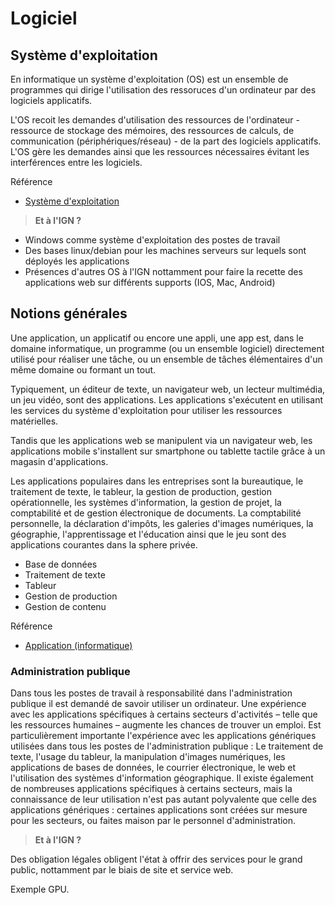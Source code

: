 # Logiciel

## Système d'exploitation

En informatique un système d'exploitation (OS) est un ensemble de programmes qui dirige l'utilisation des ressoruces d'un ordinateur par des logiciels applicatifs.

L'OS recoit les demandes d'utilisation des ressources de l'ordinateur - ressource de stockage des mémoires, des ressources de calculs, de communication (périphériques/réseau) - de la part des logiciels applicatifs. L'OS gère les demandes ainsi que les ressources nécessaires évitant les interférences entre les logiciels.

Référence

- [Système d'exploitation](https://fr.wikipedia.org/wiki/Syst%C3%A8me_d%27exploitation)

> **Et à l'IGN ?**

- Windows comme système d'exploitation des postes de travail
- Des bases linux/debian pour les machines serveurs sur lequels sont déployés les applications
- Présences d'autres OS à l'IGN nottamment pour faire la recette des applications web sur différents supports (IOS, Mac, Android)

## Notions générales

Une application, un applicatif ou encore une appli, une app est, dans le domaine informatique, un programme (ou un ensemble logiciel) directement utilisé pour réaliser une tâche, ou un ensemble de tâches élémentaires d'un même domaine ou formant un tout.

Typiquement, un éditeur de texte, un navigateur web, un lecteur multimédia, un jeu vidéo, sont des applications. Les applications s'exécutent en utilisant les services du système d'exploitation pour utiliser les ressources matérielles.

Tandis que les applications web se manipulent via un navigateur web, les applications mobile s'installent sur smartphone ou tablette tactile grâce à un magasin d'applications.

Les applications populaires dans les entreprises sont la bureautique, le traitement de texte, le tableur, la gestion de production, gestion opérationnelle, les systèmes d'information, la gestion de projet, la comptabilité et de gestion électronique de documents. La comptabilité personnelle, la déclaration d'impôts, les galeries d'images numériques, la géographie, l'apprentissage et l'éducation ainsi que le jeu sont des applications courantes dans la sphere privée.

- Base de données
- Traitement de texte
- Tableur
- Gestion de production
- Gestion de contenu

Référence

- [Application (informatique)](https://fr.wikipedia.org/wiki/Application_(informatique))

### Administration publique

Dans tous les postes de travail à responsabilité dans l'administration publique il est demandé de savoir utiliser un ordinateur. Une expérience avec les applications spécifiques à certains secteurs d'activités – telle que les ressources humaines – augmente les chances de trouver un emploi. Est particulièrement importante l'expérience avec les applications génériques utilisées dans tous les postes de l'administration publique : Le traitement de texte, l'usage du tableur, la manipulation d'images numériques, les applications de bases de données, le courrier électronique, le web et l'utilisation des systèmes d'information géographique. Il existe également de nombreuses applications spécifiques à certains secteurs, mais la connaissance de leur utilisation n'est pas autant polyvalente que celle des applications génériques : certaines applications sont créées sur mesure pour les secteurs, ou faites maison par le personnel d'administration.

> **Et à l'IGN ?**

Des obligation légales obligent l'état à offrir des services pour le grand public, nottamment par le biais de site et service web.

Exemple GPU.
